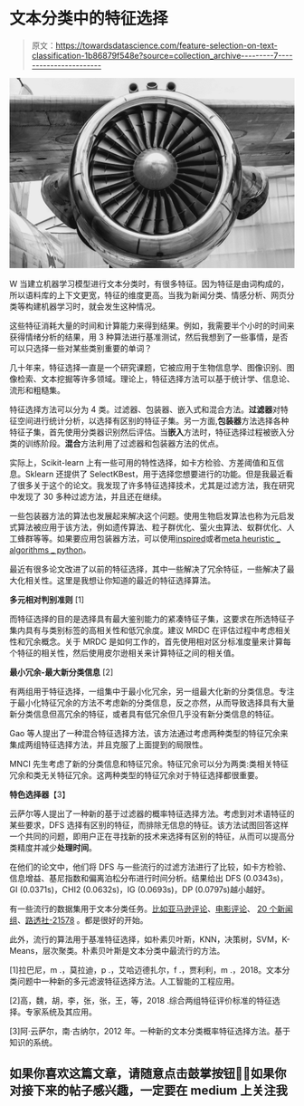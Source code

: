 # 文本分类中的特征选择

> 原文：<https://towardsdatascience.com/feature-selection-on-text-classification-1b86879f548e?source=collection_archive---------7----------------------->

![](img/82d7846d523a7c446ae49666b9de1e82.png)

W 当建立机器学习模型进行文本分类时，有很多特征。因为特征是由词构成的，所以语料库的上下文更宽，特征的维度更高。当我为新闻分类、情感分析、网页分类等构建机器学习时，就会发生这种情况。

这些特征消耗大量的时间和计算能力来得到结果。例如，我需要半个小时的时间来获得情绪分析的结果，用 3 种算法进行基准测试，然后我想到了一些事情，是否可以只选择一些对某些类别重要的单词？

几十年来，特征选择一直是一个研究课题，它被应用于生物信息学、图像识别、图像检索、文本挖掘等许多领域。理论上，特征选择方法可以基于统计学、信息论、流形和粗糙集。

特征选择方法可以分为 4 类。过滤器、包装器、嵌入式和混合方法。**过滤器**对特征空间进行统计分析，以选择有区别的特征子集。另一方面,**包装器**方法选择各种特征子集，首先使用分类器识别然后评估。当**嵌入**方法时，特征选择过程被嵌入分类的训练阶段。**混合**方法利用了过滤器和包装器方法的优点。

实际上，Scikit-learn 上有一些可用的特性选择，如卡方检验、方差阈值和互信息。Sklearn 还提供了 SelectKBest，用于选择您想要进行的功能。但是我最近看了很多关于这个的论文。我发现了许多特征选择技术，尤其是过滤方法，我在研究中发现了 30 多种过滤方法，并且还在继续。

一些包装器方法的算法也发展起来解决这个问题。使用生物启发算法也称为元启发式算法被应用于该方法，例如遗传算法、粒子群优化、萤火虫算法、蚁群优化、人工蜂群等等。如果要应用包装器方法，可以使用[inspired](http://aarongarrett.github.io/inspyred/)或者[meta heuristic _ algorithms _ python](https://github.com/tadatoshi/metaheuristic_algorithms_python)。

最近有很多论文改进了以前的特征选择，其中一些解决了冗余特征，一些解决了最大化相关性。这里是我想让你知道的最近的特征选择算法。

**多元相对判别准则** [1]

而特征选择的目的是选择具有最大鉴别能力的紧凑特征子集，这要求在所选特征子集内具有与类别标签的高相关性和低冗余度。建议 MRDC 在评估过程中考虑相关性和冗余概念。关于 MRDC 是如何工作的，首先使用相对区分标准度量来计算每个特征的相关性，然后使用皮尔逊相关来计算特征之间的相关值。

**最小冗余-最大新分类信息** [2]

有两组用于特征选择，一组集中于最小化冗余，另一组最大化新的分类信息。专注于最小化特征冗余的方法不考虑新的分类信息，反之亦然，从而导致选择具有大量新分类信息但高冗余的特征，或者具有低冗余但几乎没有新分类信息的特征。

Gao 等人提出了一种混合特征选择方法，该方法通过考虑两种类型的特征冗余来集成两组特征选择方法，并且克服了上面提到的局限性。

MNCI 先生考虑了新的分类信息和特征冗余。特征冗余可以分为两类:类相关特征冗余和类无关特征冗余。这两种类型的特征冗余对于特征选择都很重要。

**特色选择器**【3】

云萨尔等人提出了一种新的基于过滤器的概率特征选择方法。考虑到对术语特征的某些要求，DFS 选择有区别的特征，而排除无信息的特征。该方法试图回答这样一个共同的问题，即用户正在寻找新的技术来选择有区别的特征，从而可以提高分类精度并减少**处理时间**。

在他们的论文中，他们将 DFS 与一些流行的过滤方法进行了比较，如卡方检验、信息增益、基尼指数和偏离泊松分布进行时间分析。结果给出 DFS (0.0343s)，GI (0.0371s)，CHI2 (0.0632s)，IG (0.0693s)，DP (0.0797s)越小越好。

有一些流行的数据集用于文本分类任务。[比如亚马逊评论](http://jmcauley.ucsd.edu/data/amazon/)、[电影评论](http://ai.stanford.edu/~amaas/data/sentiment/)、 [20 个新闻组](http://qwone.com/~jason/20Newsgroups/)、[路透社-21578](http://www.daviddlewis.com/resources/testcollections/reuters21578/) 。都是很好的开始。

此外，流行的算法用于基准特征选择，如朴素贝叶斯，KNN，决策树，SVM，K-Means，层次聚类。朴素贝叶斯是文本分类中最流行的方法。

[1]拉巴尼，m .，莫拉迪，p .，艾哈迈德扎尔，f .，贾利利，m .，2018。文本分类问题中一种新的多元滤波特征选择方法。人工智能的工程应用。

[2]高，魏，胡，李，张，张，王，等，2018 .综合两组特征评价标准的特征选择。专家系统及其应用。

[3]阿·云萨尔，南·古纳尔，2012 年。一种新的文本分类概率特征选择方法。基于知识的系统。

## 如果你喜欢这篇文章，请随意点击鼓掌按钮👏🏽如果你对接下来的帖子感兴趣，一定要在 medium 上关注我